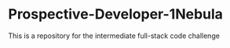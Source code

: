 # Prospective-Developer-1Nebula
This is a repository for the intermediate full-stack code challenge 

